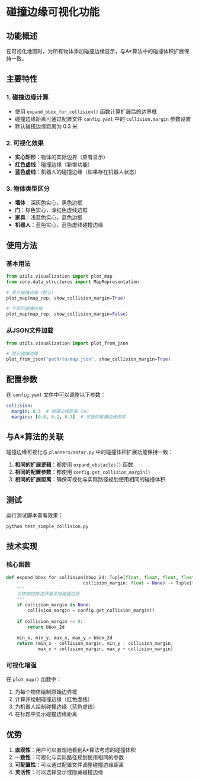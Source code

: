 # 碰撞边缘可视化功能

## 功能概述

在可视化地图时，为所有物体添加碰撞边缘显示，与A*算法中的碰撞体积扩展保持一致。

## 主要特性

### 1. 碰撞边缘计算
- 使用 `expand_bbox_for_collision()` 函数计算扩展后的边界框
- 碰撞边缘距离可通过配置文件 `config.yaml` 中的 `collision.margin` 参数设置
- 默认碰撞边缘距离为 0.3 米

### 2. 可视化效果
- **实心矩形**：物体的实际边界（原有显示）
- **红色虚线**：碰撞边缘（新增功能）
- **蓝色虚线**：机器人的碰撞边缘（如果存在机器人状态）

### 3. 物体类型区分
- **墙体**：深灰色实心，黑色边框
- **门**：棕色实心，深红色虚线边框
- **家具**：浅蓝色实心，蓝色边框
- **机器人**：蓝色实心，蓝色虚线碰撞边缘

## 使用方法

### 基本用法
```python
from utils.visualization import plot_map
from core.data_structures import MapRepresentation

# 显示碰撞边缘（默认）
plot_map(map_rep, show_collision_margin=True)

# 不显示碰撞边缘
plot_map(map_rep, show_collision_margin=False)
```

### 从JSON文件加载
```python
from utils.visualization import plot_from_json

# 显示碰撞边缘
plot_from_json("path/to/map.json", show_collision_margin=True)
```

## 配置参数

在 `config.yaml` 文件中可以调整以下参数：

```yaml
collision:
  margin: 0.3  # 碰撞边缘距离（米）
  margins: [0.0, 0.2, 0.3]  # 可选的碰撞边缘选项
```

## 与A*算法的关联

碰撞边缘可视化与 `planners/astar.py` 中的碰撞体积扩展功能保持一致：

1. **相同的扩展逻辑**：都使用 `expand_obstacles()` 函数
2. **相同的配置参数**：都使用 `config.get_collision_margin()`
3. **相同的扩展距离**：确保可视化与实际路径规划使用相同的碰撞体积

## 测试

运行测试脚本查看效果：
```bash
python test_simple_collision.py
```

## 技术实现

### 核心函数

```python
def expand_bbox_for_collision(bbox_2d: Tuple[float, float, float, float], 
                             collision_margin: float = None) -> Tuple[float, float, float, float]:
    """
    为物体的2D边界框添加碰撞边缘
    """
    if collision_margin is None:
        collision_margin = config.get_collision_margin()
    
    if collision_margin <= 0:
        return bbox_2d
    
    min_x, min_y, max_x, max_y = bbox_2d
    return (min_x - collision_margin, min_y - collision_margin, 
            max_x + collision_margin, max_y + collision_margin)
```

### 可视化增强

在 `plot_map()` 函数中：
1. 为每个物体绘制原始边界框
2. 计算并绘制碰撞边缘（红色虚线）
3. 为机器人绘制碰撞边缘（蓝色虚线）
4. 在标题中显示碰撞边缘距离

## 优势

1. **直观性**：用户可以直观地看到A*算法考虑的碰撞体积
2. **一致性**：可视化与实际路径规划使用相同的参数
3. **可配置性**：可以通过配置文件调整碰撞边缘距离
4. **灵活性**：可以选择显示或隐藏碰撞边缘 